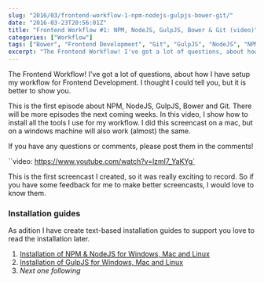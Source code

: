 ```yaml
---
slug: "2016/03/frontend-workflow-1-npm-nodejs-gulpjs-bower-git/"
date: "2016-03-23T20:56:01Z"
title: "Frontend Workflow #1: NPM, NodeJS, GulpJS, Bower & Git (video)"
categories: ["Workflow"]
tags: ["Bower", "Frontend Development", "Git", "GulpJS", "NodeJS", "NPM"]
excerpt: "The Frontend Workflow! I've got a lot of questions, about how I have setup my workflow for Frontend..."
---
```


The Frontend Workflow! I've got a lot of questions, about how I have setup my workflow for Frontend Development. I thought I could tell you, but it is better to show you.

This is the first episode about NPM, NodeJS, GulpJS, Bower and Git. There will be more episodes the next coming weeks. In this video, I show how to install all the tools I use for my workflow. I did this screencast on a mac, but on a windows machine will also work (almost) the same.

If you have any questions or comments, please post them in the comments!

``video: https://www.youtube.com/watch?v=lzml7_YaKYg`

This is the first screencast I created, so it was really exciting to record. So if you have some feedback for me to make better screencasts, I would love to know them.

### Installation guides

As adition I have create text-based installation guides to support you love to read the installation later.

1. [Installation of NPM & NodeJS for Windows, Mac and Linux](http://blog.mrfrontend.org/frontend-development-guides/install-nodejs-npm-windows-mac-linux/)
2. [Installation of GulpJS for Windows, Mac and Linux](http://blog.mrfrontend.org/frontend-development-guides/install-gulpjs-windows-mac-linux/)
3. _Next one following_